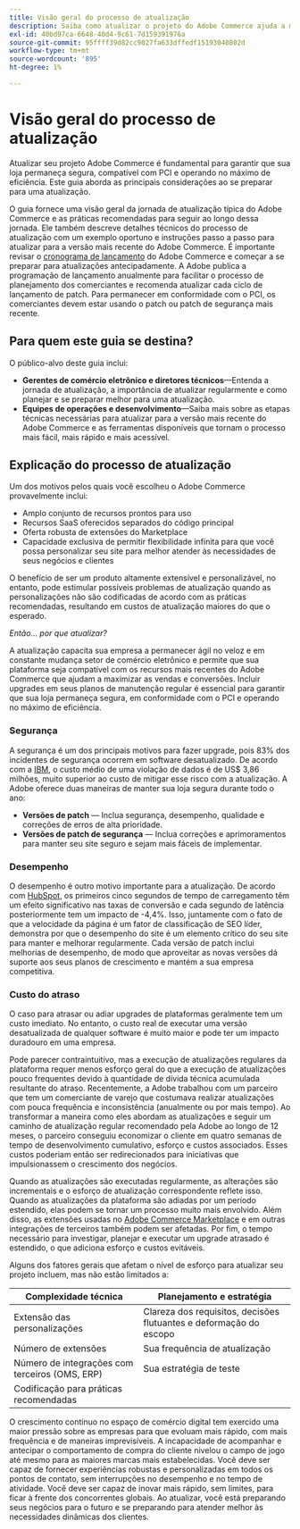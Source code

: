 ```yaml
---
title: Visão geral do processo de atualização
description: Saiba como atualizar o projeto do Adobe Commerce ajuda a manter sua vitrine segura e operando com eficiência.
exl-id: 40bd97ca-6648-40d4-9c61-7d159391976a
source-git-commit: 95ffff39d82cc9027fa633dffedf15193040802d
workflow-type: tm+mt
source-wordcount: '895'
ht-degree: 1%

---
```


# Visão geral do processo de atualização

Atualizar seu projeto Adobe Commerce é fundamental para garantir que sua loja permaneça segura, compatível com PCI e operando no máximo de eficiência. Este guia aborda as principais considerações ao se preparar para uma atualização.

O guia fornece uma visão geral da jornada de atualização típica do Adobe Commerce e as práticas recomendadas para seguir ao longo dessa jornada. Ele também descreve detalhes técnicos do processo de atualização com um exemplo oportuno e instruções passo a passo para atualizar para a versão mais recente do Adobe Commerce. É importante revisar o [cronograma de lançamento](../release/schedule.md) do Adobe Commerce e começar a se preparar para atualizações antecipadamente. A Adobe publica a programação de lançamento anualmente para facilitar o processo de planejamento dos comerciantes e recomenda atualizar cada ciclo de lançamento de patch. Para permanecer em conformidade com o PCI, os comerciantes devem estar usando o patch ou patch de segurança mais recente.

## Para quem este guia se destina?

O público-alvo deste guia inclui:

- **Gerentes de comércio eletrônico e diretores técnicos**—Entenda a jornada de atualização, a importância de atualizar regularmente e como planejar e se preparar melhor para uma atualização.
- **Equipes de operações e desenvolvimento**—Saiba mais sobre as etapas técnicas necessárias para atualizar para a versão mais recente do Adobe Commerce e as ferramentas disponíveis que tornam o processo mais fácil, mais rápido e mais acessível.

## Explicação do processo de atualização

Um dos motivos pelos quais você escolheu o Adobe Commerce provavelmente inclui:

- Amplo conjunto de recursos prontos para uso
- Recursos SaaS oferecidos separados do código principal
- Oferta robusta de extensões do Marketplace
- Capacidade exclusiva de permitir flexibilidade infinita para que você possa personalizar seu site para melhor atender às necessidades de seus negócios e clientes

O benefício de ser um produto altamente extensível e personalizável, no entanto, pode estimular possíveis problemas de atualização quando as personalizações não são codificadas de acordo com as práticas recomendadas, resultando em custos de atualização maiores do que o esperado.

_Então... por que atualizar?_

A atualização capacita sua empresa a permanecer ágil no veloz e em constante mudança setor de comércio eletrônico e permite que sua plataforma seja compatível com os recursos mais recentes do Adobe Commerce que ajudam a maximizar as vendas e conversões. Incluir upgrades em seus planos de manutenção regular é essencial para garantir que sua loja permaneça segura, em conformidade com o PCI e operando no máximo de eficiência.

### Segurança

A segurança é um dos principais motivos para fazer upgrade, pois 83% dos incidentes de segurança ocorrem em software desatualizado. De acordo com a [IBM](https://www.ibm.com/reports/data-breach), o custo médio de uma violação de dados é de US$ 3,86 milhões, muito superior ao custo de mitigar esse risco com a atualização. A Adobe oferece duas maneiras de manter sua loja segura durante todo o ano:

- **Versões de patch** — Inclua segurança, desempenho, qualidade e correções de erros de alta prioridade.
- **Versões de patch de segurança** — Inclua correções e aprimoramentos para manter seu site seguro e sejam mais fáceis de implementar.

### Desempenho

O desempenho é outro motivo importante para a atualização. De acordo com [HubSpot](https://blog.hubspot.com/marketing/page-load-time-conversion-rates), os primeiros cinco segundos de tempo de carregamento têm um efeito significativo nas taxas de conversão e cada segundo de latência posteriormente tem um impacto de -4,4%. Isso, juntamente com o fato de que a velocidade da página é um fator de classificação de SEO líder, demonstra por que o desempenho do site é um elemento crítico do seu site para manter e melhorar regularmente. Cada versão de patch inclui melhorias de desempenho, de modo que aproveitar as novas versões dá suporte aos seus planos de crescimento e mantém a sua empresa competitiva.

### Custo do atraso

O caso para atrasar ou adiar upgrades de plataformas geralmente tem um custo imediato. No entanto, o custo real de executar uma versão desatualizada de qualquer software é muito maior e pode ter um impacto duradouro em uma empresa.

Pode parecer contraintuitivo, mas a execução de atualizações regulares da plataforma requer menos esforço geral do que a execução de atualizações pouco frequentes devido à quantidade de dívida técnica acumulada resultante do atraso. Recentemente, a Adobe trabalhou com um parceiro que tem um comerciante de varejo que costumava realizar atualizações com pouca frequência e inconsistência (anualmente ou por mais tempo). Ao transformar a maneira como eles abordam as atualizações e seguir um caminho de atualização regular recomendado pela Adobe ao longo de 12 meses, o parceiro conseguiu economizar o cliente em quatro semanas de tempo de desenvolvimento cumulativo, esforço e custos associados. Esses custos poderiam então ser redirecionados para iniciativas que impulsionassem o crescimento dos negócios.

Quando as atualizações são executadas regularmente, as alterações são incrementais e o esforço de atualização correspondente reflete isso. Quando as atualizações da plataforma são adiadas por um período estendido, elas podem se tornar um processo muito mais envolvido. Além disso, as extensões usadas no [Adobe Commerce Marketplace](https://marketplace.magento.com/) e em outras integrações de terceiros também podem ser afetadas. Por fim, o tempo necessário para investigar, planejar e executar um upgrade atrasado é estendido, o que adiciona esforço e custos evitáveis.

Alguns dos fatores gerais que afetam o nível de esforço para atualizar seu projeto incluem, mas não estão limitados a:

| Complexidade técnica | Planejamento e estratégia |
|-----------------------------------------------------------|--------------------------------------------------------------|
| Extensão das personalizações | Clareza dos requisitos, decisões flutuantes e deformação do escopo |
| Número de extensões | Sua frequência de atualização |
| Número de integrações com terceiros (OMS, ERP) | Sua estratégia de teste |
| Codificação para práticas recomendadas |                                                              |

O crescimento contínuo no espaço de comércio digital tem exercido uma maior pressão sobre as empresas para que evoluam mais rápido, com mais frequência e de maneiras imprevisíveis. A incapacidade de acompanhar e antecipar o comportamento de compra do cliente nivelou o campo de jogo até mesmo para as maiores marcas mais estabelecidas. Você deve ser capaz de fornecer experiências robustas e personalizadas em todos os pontos de contato, sem interrupções no desempenho e no tempo de atividade. Você deve ser capaz de inovar mais rápido, sem limites, para ficar à frente dos concorrentes globais. Ao atualizar, você está preparando seus negócios para o futuro e se preparando para atender melhor às necessidades dinâmicas dos clientes.
